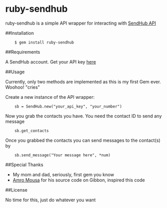 # ruby-sendhub

ruby-sendhub is a simple API wrapper for interacting with [SendHub API](http://www.sendhub.com/developer)

##Installation

		$ gem install ruby-sendhub

##Requirements

A SendHub account. Get your API key [here](https://www.sendhub.com/settings)

##Usage

Currently, only two methods are implemented as this is my first Gem ever. Woohoo! "cries"

Create a new instance of the API wrapper:

		sb = SendHub.new("your_api_key", "your_number")
		
Now you grab the contacts you have. You need the contact ID to send any message

		sb.get_contacts

Once you grabbed the contacts you can send messages to the contact(s) by

		sb.send_message("Your message here", *num)

##Special Thanks

* My mom and dad, seriously, first gem you know
* [Amro Mousa](https://github.com/amro) for his source code on Gibbon, inspired this code

##License

No time for this, just do whatever you want
